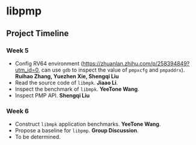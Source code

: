 # libpmp



## Project Timeline



### Week 5

* Config RV64 environment (https://zhuanlan.zhihu.com/p/258394849?utm_id=0, can use `gdb` to inspect the value of `pmpxcfg` and `pmpaddrx`). **Ruihao Zhang, Yuezhen Xie, Shengqi Liu**
* Read the source code of `libmpk`. **Jiaao Li**.
* Inspect the benchmark of `libmpk`. **YeeTone Wang**.
* Inspect PMP API. **Shengqi Liu**



### Week 6

* Construct `libmpk` application benchmarks. **YeeTone Wang**.
* Propose a baseline for `libpmp`. **Group Discussion**.
* To be determined.







